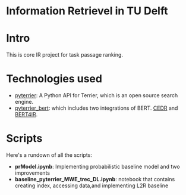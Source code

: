 # Information Retrievel in TU Delft

# Intro

This is core IR project for task passage ranking.

# Technologies used

- [pyterrier](https://github.com/terrier-org/pyterrier): A Python API for Terrier, which is an open source search engine.
- [pyterrier_bert](https://github.com/cmacdonald/pyterrier_bert): which includes two integrations of BERT. [CEDR](https://github.com/Georgetown-IR-Lab/cedr) and [BERT4IR]([BERT4IR](https://github.com/ArthurCamara/Bert4IR)).

# Scripts

Here's a rundown of all the scripts:
- **prModel.ipynb**: Implementing probabilistic baseline model and two improvements
- **baseline_pyterrier_MWE_trec_DL.ipynb**: notebook that contains creating index, accessing data,and implementing L2R baseline

